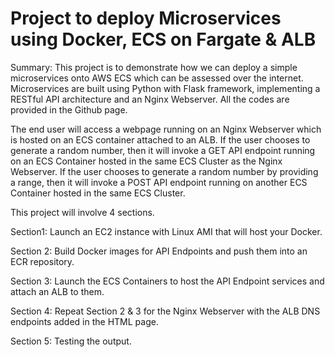# Project to deploy Microservices using Docker, ECS on Fargate & ALB
Summary: 
This project is to demonstrate how we can deploy a simple microservices onto AWS ECS which can be assessed over the internet. Microservices are built using Python with Flask framework, implementing a RESTful API architecture and an Nginx Webserver. All the codes are provided in the Github page. 

The end user will access a webpage running on an Nginx Webserver which is hosted on an ECS container attached to an ALB. If the user chooses to generate a random number, then it will invoke a GET API endpoint running on an ECS Container hosted in the same ECS Cluster as the Nginx Webserver. If the user chooses to generate a random number by providing a range, then it will invoke a POST API endpoint running on another ECS Container hosted in the same ECS Cluster.  
 
This project will involve 4 sections. 

Section1: Launch an EC2 instance with Linux AMI that will host your Docker.

Section 2: Build Docker images for API Endpoints and push them into an ECR repository.

Section 3: Launch the ECS Containers to host the API Endpoint services and attach an ALB to them.

Section 4: Repeat Section 2 & 3 for the Nginx Webserver with the ALB DNS endpoints added in the HTML page. 

Section 5: Testing the output. 
